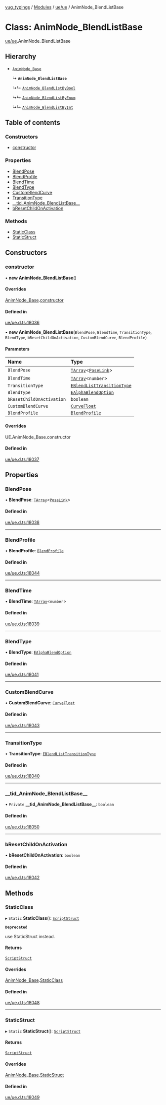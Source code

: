 [yug_typings](../README.md) / [Modules](../modules.md) / [ue/ue](../modules/ue_ue.md) / AnimNode\_BlendListBase

# Class: AnimNode\_BlendListBase

[ue/ue](../modules/ue_ue.md).AnimNode_BlendListBase

## Hierarchy

- [`AnimNode_Base`](ue_ue.AnimNode_Base.md)

  ↳ **`AnimNode_BlendListBase`**

  ↳↳ [`AnimNode_BlendListByBool`](ue_ue.AnimNode_BlendListByBool.md)

  ↳↳ [`AnimNode_BlendListByEnum`](ue_ue.AnimNode_BlendListByEnum.md)

  ↳↳ [`AnimNode_BlendListByInt`](ue_ue.AnimNode_BlendListByInt.md)

## Table of contents

### Constructors

- [constructor](ue_ue.AnimNode_BlendListBase.md#constructor)

### Properties

- [BlendPose](ue_ue.AnimNode_BlendListBase.md#blendpose)
- [BlendProfile](ue_ue.AnimNode_BlendListBase.md#blendprofile)
- [BlendTime](ue_ue.AnimNode_BlendListBase.md#blendtime)
- [BlendType](ue_ue.AnimNode_BlendListBase.md#blendtype)
- [CustomBlendCurve](ue_ue.AnimNode_BlendListBase.md#customblendcurve)
- [TransitionType](ue_ue.AnimNode_BlendListBase.md#transitiontype)
- [\_\_tid\_AnimNode\_BlendListBase\_\_](ue_ue.AnimNode_BlendListBase.md#__tid_animnode_blendlistbase__)
- [bResetChildOnActivation](ue_ue.AnimNode_BlendListBase.md#bresetchildonactivation)

### Methods

- [StaticClass](ue_ue.AnimNode_BlendListBase.md#staticclass)
- [StaticStruct](ue_ue.AnimNode_BlendListBase.md#staticstruct)

## Constructors

### constructor

• **new AnimNode_BlendListBase**()

#### Overrides

[AnimNode_Base](ue_ue.AnimNode_Base.md).[constructor](ue_ue.AnimNode_Base.md#constructor)

#### Defined in

[ue/ue.d.ts:18036](https://github.com/YugMetaverse/yug_typings/blob/b7d9b19/ue/ue.d.ts#L18036)

• **new AnimNode_BlendListBase**(`BlendPose`, `BlendTime`, `TransitionType`, `BlendType`, `bResetChildOnActivation`, `CustomBlendCurve`, `BlendProfile`)

#### Parameters

| Name | Type |
| :------ | :------ |
| `BlendPose` | [`TArray`](../interfaces/ue_puerts.TArray.md)<[`PoseLink`](ue_ue.PoseLink.md)\> |
| `BlendTime` | [`TArray`](../interfaces/ue_puerts.TArray.md)<`number`\> |
| `TransitionType` | [`EBlendListTransitionType`](../enums/ue_ue.EBlendListTransitionType.md) |
| `BlendType` | [`EAlphaBlendOption`](../enums/ue_ue.EAlphaBlendOption.md) |
| `bResetChildOnActivation` | `boolean` |
| `CustomBlendCurve` | [`CurveFloat`](ue_ue.CurveFloat.md) |
| `BlendProfile` | [`BlendProfile`](ue_ue.BlendProfile.md) |

#### Overrides

UE.AnimNode\_Base.constructor

#### Defined in

[ue/ue.d.ts:18037](https://github.com/YugMetaverse/yug_typings/blob/b7d9b19/ue/ue.d.ts#L18037)

## Properties

### BlendPose

• **BlendPose**: [`TArray`](../interfaces/ue_puerts.TArray.md)<[`PoseLink`](ue_ue.PoseLink.md)\>

#### Defined in

[ue/ue.d.ts:18038](https://github.com/YugMetaverse/yug_typings/blob/b7d9b19/ue/ue.d.ts#L18038)

___

### BlendProfile

• **BlendProfile**: [`BlendProfile`](ue_ue.BlendProfile.md)

#### Defined in

[ue/ue.d.ts:18044](https://github.com/YugMetaverse/yug_typings/blob/b7d9b19/ue/ue.d.ts#L18044)

___

### BlendTime

• **BlendTime**: [`TArray`](../interfaces/ue_puerts.TArray.md)<`number`\>

#### Defined in

[ue/ue.d.ts:18039](https://github.com/YugMetaverse/yug_typings/blob/b7d9b19/ue/ue.d.ts#L18039)

___

### BlendType

• **BlendType**: [`EAlphaBlendOption`](../enums/ue_ue.EAlphaBlendOption.md)

#### Defined in

[ue/ue.d.ts:18041](https://github.com/YugMetaverse/yug_typings/blob/b7d9b19/ue/ue.d.ts#L18041)

___

### CustomBlendCurve

• **CustomBlendCurve**: [`CurveFloat`](ue_ue.CurveFloat.md)

#### Defined in

[ue/ue.d.ts:18043](https://github.com/YugMetaverse/yug_typings/blob/b7d9b19/ue/ue.d.ts#L18043)

___

### TransitionType

• **TransitionType**: [`EBlendListTransitionType`](../enums/ue_ue.EBlendListTransitionType.md)

#### Defined in

[ue/ue.d.ts:18040](https://github.com/YugMetaverse/yug_typings/blob/b7d9b19/ue/ue.d.ts#L18040)

___

### \_\_tid\_AnimNode\_BlendListBase\_\_

• `Private` **\_\_tid\_AnimNode\_BlendListBase\_\_**: `boolean`

#### Defined in

[ue/ue.d.ts:18050](https://github.com/YugMetaverse/yug_typings/blob/b7d9b19/ue/ue.d.ts#L18050)

___

### bResetChildOnActivation

• **bResetChildOnActivation**: `boolean`

#### Defined in

[ue/ue.d.ts:18042](https://github.com/YugMetaverse/yug_typings/blob/b7d9b19/ue/ue.d.ts#L18042)

## Methods

### StaticClass

▸ `Static` **StaticClass**(): [`ScriptStruct`](ue_ue.ScriptStruct.md)

**`Deprecated`**

use StaticStruct instead.

#### Returns

[`ScriptStruct`](ue_ue.ScriptStruct.md)

#### Overrides

[AnimNode_Base](ue_ue.AnimNode_Base.md).[StaticClass](ue_ue.AnimNode_Base.md#staticclass)

#### Defined in

[ue/ue.d.ts:18048](https://github.com/YugMetaverse/yug_typings/blob/b7d9b19/ue/ue.d.ts#L18048)

___

### StaticStruct

▸ `Static` **StaticStruct**(): [`ScriptStruct`](ue_ue.ScriptStruct.md)

#### Returns

[`ScriptStruct`](ue_ue.ScriptStruct.md)

#### Overrides

[AnimNode_Base](ue_ue.AnimNode_Base.md).[StaticStruct](ue_ue.AnimNode_Base.md#staticstruct)

#### Defined in

[ue/ue.d.ts:18049](https://github.com/YugMetaverse/yug_typings/blob/b7d9b19/ue/ue.d.ts#L18049)
